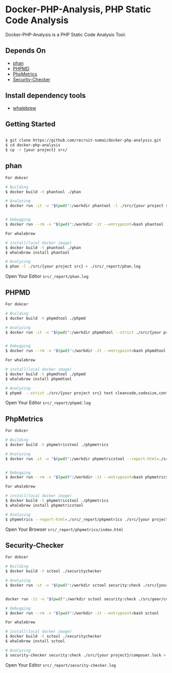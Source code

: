 # Docker-PHP-Analysis, PHP Static Code Analysis

Docker-PHP-Analysis is a PHP Static Code Analysis Tool.

## Depends On

- [phan](https://github.com/etsy/phan)
- [PHPMD](https://github.com/phpmd/phpmd)
- [PhpMetrics](https://github.com/phpmetrics/PhpMetrics)
- [Security-Checker](https://github.com/sensiolabs/security-checker)

## Install dependency tools
- [whalebrew](https://github.com/bfirsh/whalebrew)

## Getting Started

```bash

$ git clone https://github.com/recruit-sumai/docker-php-analysis.git
$ cd docker-php-analysis
$ cp -r {your project} src/

```

## phan

```bash
For dokcer

# Building
$ docker build -t phantool ./phan

# Analyzing
$ docker run -it -v "$(pwd)":/workdir phantool -l ./src/{your project src} > ./src/_report/phan.log


# Debugging
$ docker run --rm -v "$(pwd)":/workdir -it --entrypoint=bash phantool
```

```bash
For whalebrew

# install(local docker image)
$ docker build -t phantool ./phan
$ whalebrew install phantool

# Analyzing
$ phan -l ./src/{your project src} > ./src/_report/phan.log
```

Open Your Editor `src/_report/phan.log`

## PHPMD

```bash
For dokcer

# Building
$ docker build -t phpmdtool ./phpmd

# Analyzing
$ docker run -it -v "$(pwd)":/workdir phpmdtool --strict ./src/{your project src} text cleancode,codesize,controversial,design,naming,unusedcode > ./src/_report/phpmd.log


# Debugging
$ docker run --rm -v "$(pwd)":/workdir -it --entrypoint=bash phpmdtool
```

```bash
For whalebrew

# install(local docker image)
$ docker build -t phpmdtool ./phpmd
$ whalebrew install phpmdtool

# Analyzing
$ phpmd  --strict ./src/{your project src} text cleancode,codesize,controversial,design,naming,unusedcode > ./src/_report/phpmd.log
```

Open Your Editor `src/_report/phpmd.log`

## PhpMetrics

```bash
For dokcer

# Building
$ docker build -t phpmetricstool ./phpmetrics

# Analyzing
$ docker run -it -v "$(pwd)":/workdir phpmetricstool --report-html=./src/_report/phpmetrics ./src/{your project src}


# Debugging
$ docker run --rm -v "$(pwd)":/workdir -it --entrypoint=bash phpmetricstool
```

```bash
For whalebrew

# install(local docker image)
$ docker build -t phpmetricstool ./phpmetrics
$ whalebrew install phpmetricstool

# Analyzing
$ phpmetrics --report-html=./src/_report/phpmetrics ./src/{your project src}
```

Open Your Browser `src/_report/phpmetrics/index.html`

## Security-Checker

```bash
For dokcer

# Building
$ docker build -t sctool ./securitychecker

# Analyzing
$ docker run -it -v "$(pwd)":/workdir sctool security:check ./src/{your project}/composer.lock > ./src/_report/security-checker.log


docker run -it -v "$(pwd)":/workdir sctool security:check ./src/gear/composer.lock > ./src/_report/security-checker.log

# Debugging
$ docker run --rm -v "$(pwd)":/workdir -it --entrypoint=bash sctool
```

```bash
For whalebrew

# install(local docker image)
$ docker build -t sctool ./securitychecker
$ whalebrew install sctool

# Analyzing
$ security-checker security:check ./src/{your project}/composer.lock > ./src/_report/security-checker.log
```

Open Your Editor `src/_report/security-checker.log`
